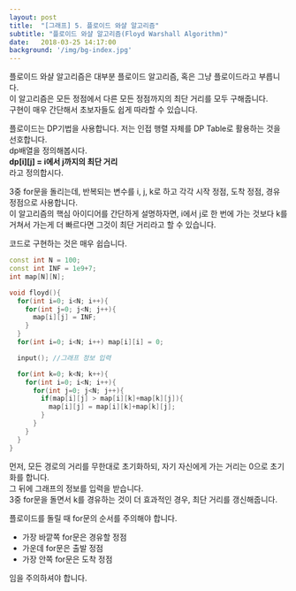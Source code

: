 ```yaml
---
layout: post
title:  "[그래프] 5. 플로이드 와샬 알고리즘"
subtitle: "플로이드 와샬 알고리즘(Floyd Warshall Algorithm)"
date:   2018-03-25 14:17:00
background: '/img/bg-index.jpg'
---
```


플로이드 와샬 알고리즘은 대부분 플로이드 알고리즘, 혹은 그냥 플로이드라고 부릅니다.<br>
이 알고리즘은 모든 정점에서 다른 모든 정점까지의 최단 거리를 모두 구해줍니다.<br>
구현이 매우 간단해서 초보자들도 쉽게 따라할 수 있습니다.

플로이드는 DP기법을 사용합니다. 저는 인접 행렬 자체를 DP Table로 활용하는 것을 선호합니다.<br>
dp배열을 정의해봅시다.<br>
<b>dp[i][j] = i에서 j까지의 최단 거리</b><br>
라고 정의합시다.<br>

3중 for문을 돌리는데, 반복되는 변수를 i, j, k로 하고 각각 시작 정점, 도착 정점, 경유 정점으로 사용합니다.<br>
이 알고리즘의 핵심 아이디어를 간단하게 설명하자면, i에서 j로 한 번에 가는 것보다 k를 거쳐서 가는게 더 빠르다면 그것이 최단 거리라고 할 수 있습니다.<br>

코드로 구현하는 것은 매우 쉽습니다.
```cpp
const int N = 100;
const int INF = 1e9+7;
int map[N][N];

void floyd(){
  for(int i=0; i<N; i++){
    for(int j=0; j<N; j++){
      map[i][j] = INF;
    }
  }
  for(int i=0; i<N; i++) map[i][i] = 0;

  input(); //그래프 정보 입력

  for(int k=0; k<N; k++){
    for(int i=0; i<N; i++){
      for(int j=0; j<N; j++){
        if(map[i][j] > map[i][k]+map[k][j]){
          map[i][j] = map[i][k]+map[k][j];
        }
      }
    }
  }
}
```

먼저, 모든 경로의 거리를 무한대로 초기화하되, 자기 자신에게 가는 거리는 0으로 초기화를 합니다.<br>
그 뒤에 그래프의 정보를 입력을 받습니다.<br>
3중 for문을 돌면서 k를 경유하는 것이 더 효과적인 경우, 최단 거리를 갱신해줍니다.

플로이드를 돌릴 때 for문의 순서를 주의해야 합니다.
* 가장 바깥쪽 for문은 경유할 정점
* 가운데 for문은 출발 정점
* 가장 안쪽 for문은 도착 정점

임을 주의하셔야 합니다.
